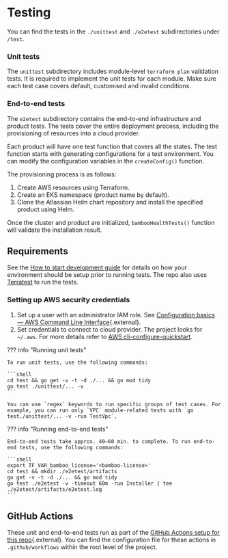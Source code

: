 # Testing

You can find the tests in the `./unittest` and `./e2etest` subdirectories under `/test`.

### Unit tests

The `unittest` subdirectory includes module-level `terraform plan` validation tests. It is required to implement the unit tests for each module. Make sure each test case covers default, customised and invalid conditions.

### End-to-end tests

The `e2etest` subdirectory contains the end-to-end infrastructure and product tests. The tests cover the entire deployment process, including the provisioning of resources into a cloud provider.

Each product will have one test function that covers all the states. The test function starts with generating configurations for a test environment. You can modify the configuration variables in the `createConfig()` function.

The provisioning process is as follows:

1. Create AWS resources using Terraform.
2. Create an EKS namespace (product name by default).
3. Clone the Atlassian Helm chart repository and install the specified product using Helm.
    
Once the cluster and product are initialized, `bambooHealthTests()` function will validate the installation result.
## Requirements

See the [How to start development guide](HOW_TO_START.md) for details on how your environment should be setup prior to running tests. The repo also uses [Terratest](https://github.com/gruntwork-io/terratest) to run the tests.

### Setting up AWS security credentials

1. Set up a user with an administrator IAM role. See [Configuration basics — AWS Command Line Interface](https://docs.aws.amazon.com/cli/latest/userguide/cli-configure-quickstart.html){.external}.
2. Set credentials to connect to cloud provider. The project looks for `~/.aws`. For more details refer to [AWS cli-configure-quickstart](https://docs.aws.amazon.com/cli/latest/userguide/cli-configure-quickstart.html).
    
??? info "Running unit tests"

    To run unit tests, use the following commands:
    
    ```shell
    cd test && go get -v -t -d ./... && go mod tidy
    go test ./unittest/... -v
    ```
    
    You can use `regex` keywords to run specific groups of test cases. For example, you can run only `VPC` module-related tests with `go test./unittest/... -v -run TestVpc`.

??? info "Running end-to-end tests"

    End-to-end tests take approx. 40–60 min. to complete. To run end-to-end tests, use the following commands:
    
    ```shell
    export TF_VAR_bamboo_license='<bamboo-license>'
    cd test && mkdir ./e2etest/artifacts
    go get -v -t -d ./... && go mod tidy
    go test ./e2etest -v -timeout 60m -run Installer | tee ./e2etest/artifacts/e2etest.log
    ```
## GitHub Actions

These unit and end-to-end tests run as part of the [GitHub Actions setup for this repo](https://github.com/atlassian-labs/data-center-terraform/actions){.external}. You can find the configuration file for these actions in `.github/workflows` within the root level of the project.